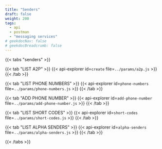 ```yaml
---
title: "Senders"
draft: false
weight: 200
tags:
  - api
  - postman
  - "messaging services"
# geekdocNav: false
# geekdocBreadcrumb: false
---
```


{{< tabs "senders" >}}

{{< tab "LIST A2P" >}}
{{< api-explorer id=`create` file=`../params/a2p.js` >}}
{{< /tab >}}

{{< tab "LIST PHONE NUMBERS" >}}
{{< api-explorer id=`phone-numbers` file=`../params/phone-numbers.js` >}}
{{< /tab >}}

{{< tab "ADD PHONE NUMBER" >}}
{{< api-explorer id=`add-phone-number` file=`../params/add-phone-number.js` >}}
{{< /tab >}}

{{< tab "LIST SHORT CODES" >}}
{{< api-explorer id=`short-codes` file=`../params/short-codes.js` >}}
{{< /tab >}}

{{< tab "LIST ALPHA SENDERS" >}}
{{< api-explorer id=`alpha-senders` file=`../params/alpha-senders.js` >}}
{{< /tab >}}

{{< /tabs >}}